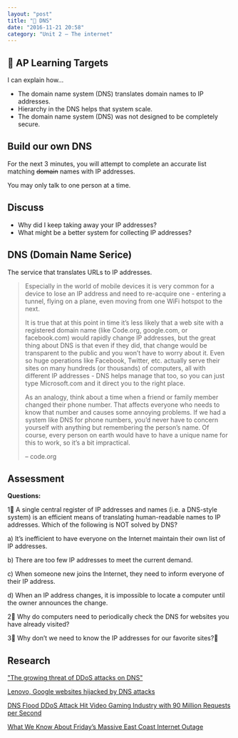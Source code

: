 ```yaml
---
layout: "post"
title: "📛 DNS"
date: "2016-11-21 20:58"
category: "Unit 2 – The internet"
---
```


## 🎯 AP Learning Targets
I can explain how...

- The domain name system (DNS) translates domain names to IP addresses.
- Hierarchy in the DNS helps that system scale.
- The domain name system (DNS) was not designed to be completely secure.

## Build our own DNS

For the next 3 minutes, you will attempt to complete an accurate list matching ~~domain~~ names with IP addresses.

You may only talk to one person at a time.

## Discuss
- Why did I keep taking away your IP addresses?
- What might be a better system for collecting IP addresses?

## DNS (Domain Name Serice)
The service that translates URLs to IP addresses.

> Especially in the world of mobile devices it is very common for a device to lose an IP address and need to re-acquire one - entering a tunnel, flying on a plane, even moving from one WiFi hotspot to the next.
>
> It is true that at this point in time it’s less likely that a web site with a registered domain name (like Code.org, google.com, or facebook.com) would rapidly change IP addresses, but the great thing about DNS is that even if they did, that change would be transparent to the public and you won’t have to worry about it. Even so huge operations like Facebook, Twitter, etc. actually serve their sites on many hundreds (or thousands) of computers, all with different IP addresses - DNS helps manage that too, so you can just type Microsoft.com and it direct you to the right place.
>
> As an analogy, think about a time when a friend or family member changed their phone number. That affects everyone who needs to know that number and causes some annoying problems. If we had a system like DNS for phone numbers, you’d never have to concern yourself with anything but remembering the person’s name. Of course, every person on earth would have to have a unique name for this to work, so it’s a bit impractical.
>
> – code.org

## Assessment

**Questions:**

1⃣ A single central register of IP addresses and names (i.e. a DNS-style system) is an efficient means of translating human-readable names to IP addresses. Which of the following is NOT solved by DNS?

a) It’s inefficient to have everyone on the Internet maintain their own list of IP addresses.

b) There are too few IP addresses to meet the current demand.

c) When someone new joins the Internet, they need to inform everyone of their IP address.

d) When an IP address changes, it is impossible to locate a computer until the owner announces the change.

2⃣ Why do computers need to periodically check the DNS for websites you have already visited?

3⃣ Why don’t we need to know the IP addresses for our favorite sites?

## Research
["The growing threat of DDoS attacks on DNS"](http://www.information-age.com/growing-threat-ddos-attacks-dns-123459033/)

[Lenovo, Google websites hijacked by DNS attacks](http://www.pcworld.com/article/2889392/like-google-in-vietnam-lenovo-tripped-up-by-a-dns-attack.html)

[DNS Flood DDoS Attack Hit Video Gaming Industry with 90 Million Requests per Second](http://thehackernews.com/2014/06/dns-flood-ddos-attack-hit-video-gaming.html)

[What We Know About Friday’s Massive East Coast Internet Outage](https://www.wired.com/2016/10/internet-outage-ddos-dns-dyn/)

